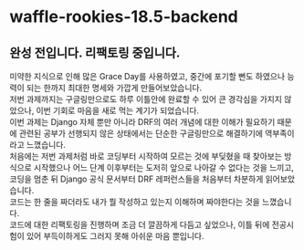# waffle-rookies-18.5-backend

## 완성 전입니다. 리팩토링 중입니다.



미약한 지식으로 인해 많은 Grace Day를 사용하였고, 중간에 포기할 뻔도 하였으나 능력이 되는 한까지 최대한 명세와 가깝게 만들어보았습니다.  
저번 과제까지는 구글링만으로도 하루 이틀안에 완료할 수 있어 큰 경각심을 가지지 않았으나, 이번 기회로 마음을 새로 먹는 계기가 되었습니다.  
이번 과제는 Django 자체 뿐만 아니라 DRF의 여러 개념에 대한 이해가 필요하기 때문에 관련된 공부가 선행되지 않은 상태에서는 단순한 구글링만으로 해결하기에 역부족이라고 느꼈습니다.  
처음에는 저번 과제처럼 바로 코딩부터 시작하여 모르는 것에 부딪혔을 때 찾아보는 방식으로 시작했으나 어느 단계 이후부터는 도저히 앞으로 나아갈 수 없다는 것을 느끼고, 코딩을 멈춘 뒤 Django 공식 문서부터 DRF 레퍼런스들을 처음부터 차분하게 읽어보았습니다.  
코드는 한 줄을 짜더라도 내가 뭘 작성하고 있는지 이해하며 짜야한다는 것을 느꼈습니다.  
코드에 대한 리팩토링을 진행하며 조금 더 깔끔하게 다듬고 싶었으나, 이틀 뒤에 전공시험이 있어 부득이하게도 그러지 못해 아쉬운 마음 뿐입니다.  
